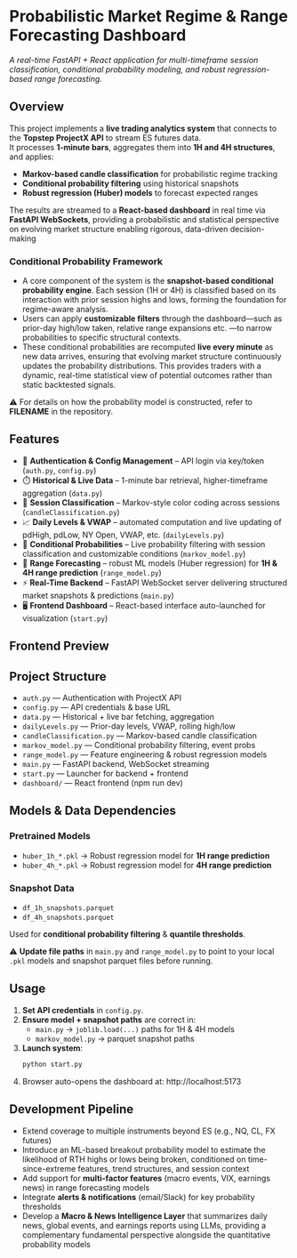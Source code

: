 # Probabilistic Market Regime & Range Forecasting Dashboard

*A real-time FastAPI + React application for multi-timeframe session classification, conditional probability modeling, and robust regression-based range forecasting.*

## Overview

This project implements a **live trading analytics system** that connects to the **Topstep ProjectX API** to stream ES futures data.  
It processes **1-minute bars**, aggregates them into **1H and 4H structures**, and applies:

- **Markov-based candle classification** for probabilistic regime tracking  
- **Conditional probability filtering** using historical snapshots  
- **Robust regression (Huber) models** to forecast expected ranges  

The results are streamed to a **React-based dashboard** in real time via **FastAPI WebSockets**, providing a probabilistic and statistical perspective on evolving market structure enabling rigorous, data-driven decision-making  

### Conditional Probability Framework
- A core component of the system is the **snapshot-based conditional probability engine**. Each session (1H or 4H) is classified based on its interaction with prior session highs and lows, forming the foundation for regime-aware analysis.  
- Users can apply **customizable filters** through the dashboard—such as prior-day high/low taken, relative range expansions etc. —to narrow probabilities to specific structural contexts.  
- These conditional probabilities are recomputed **live every minute** as new data arrives, ensuring that evolving market structure continuously updates the probability distributions. This provides traders with a dynamic, real-time statistical view of potential outcomes rather than static backtested signals.  

⚠️ For details on how the probability model is constructed, refer to **FILENAME** in the repository.

## Features

- 🔑 **Authentication & Config Management** – API login via key/token (`auth.py`, `config.py`)
- ⏱️ **Historical & Live Data** – 1-minute bar retrieval, higher-timeframe aggregation (`data.py`)
- 🧩 **Session Classification** – Markov-style color coding across sessions (`candleClassification.py`)
- 📈 **Daily Levels & VWAP** – automated computation and live updating of pdHigh, pdLow, NY Open, VWAP, etc. (`dailyLevels.py`)
- 🎲 **Conditional Probabilities** – Live probability filtering with session classification and customizable conditions (`markov_model.py`)
- 📐 **Range Forecasting** – robust ML models (Huber regression) for **1H & 4H range prediction** (`range_model.py`)
- ⚡ **Real-Time Backend** – FastAPI WebSocket server delivering structured market snapshots & predictions (`main.py`)
- 🖥️ **Frontend Dashboard** – React-based interface auto-launched for visualization (`start.py`)

## Frontend Preview

## Project Structure
- `auth.py` — Authentication with ProjectX API  
- `config.py` — API credentials & base URL  
- `data.py` — Historical + live bar fetching, aggregation  
- `dailyLevels.py` — Prior-day levels, VWAP, rolling high/low  
- `candleClassification.py` — Markov-based candle classification  
- `markov_model.py` — Conditional probability filtering, event probs  
- `range_model.py` — Feature engineering & robust regression models  
- `main.py` — FastAPI backend, WebSocket streaming  
- `start.py` — Launcher for backend + frontend  
- `dashboard/` — React frontend (npm run dev)  

## Models & Data Dependencies

### Pretrained Models
- `huber_1h_*.pkl` → Robust regression model for **1H range prediction**  
- `huber_4h_*.pkl` → Robust regression model for **4H range prediction**

### Snapshot Data
- `df_1h_snapshots.parquet`  
- `df_4h_snapshots.parquet`  

Used for **conditional probability filtering** & **quantile thresholds**.

⚠️ **Update file paths** in `main.py` and `range_model.py` to point to your local `.pkl` models and snapshot parquet files before running.


## Usage

1. **Set API credentials** in `config.py`.  
2. **Ensure model + snapshot paths** are correct in:  
   - `main.py` → `joblib.load(...)` paths for 1H & 4H models  
   - `markov_model.py` → parquet snapshot paths  
3. **Launch system**:
   ```bash
   python start.py
4. Browser auto-opens the dashboard at:
http://localhost:5173

## Development Pipeline
- Extend coverage to multiple instruments beyond ES (e.g., NQ, CL, FX futures)
- Introduce an ML-based breakout probability model to estimate the likelihood of RTH highs or lows being broken, conditioned on time-since-extreme features, trend structures, and session context
- Add support for **multi-factor features** (macro events, VIX, earnings news) in range forecasting models
- Integrate **alerts & notifications** (email/Slack) for key probability thresholds
- Develop a **Macro & News Intelligence Layer** that summarizes daily news, global events, and earnings reports using LLMs, providing a complementary fundamental perspective alongside the quantitative probability models




